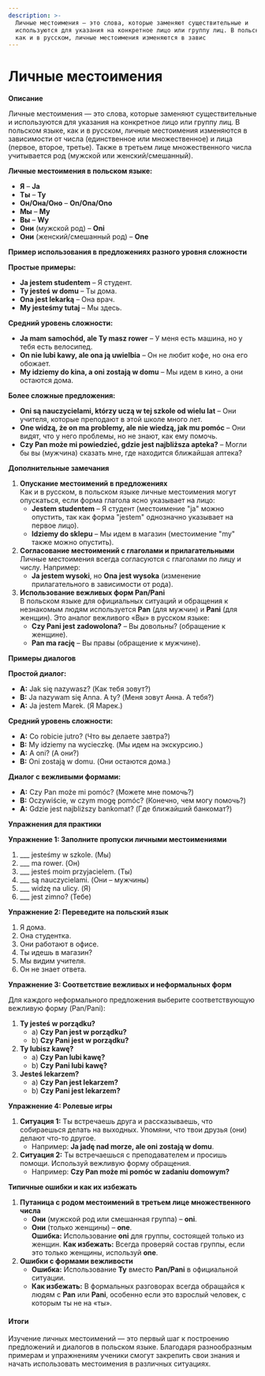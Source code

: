 ```yaml
---
description: >-
  Личные местоимения — это слова, которые заменяют существительные и
  используются для указания на конкретное лицо или группу лиц. В польском языке,
  как и в русском, личные местоимения изменяются в завис
---
```


# Личные местоимения

**Описание**

Личные местоимения — это слова, которые заменяют существительные и используются для указания на конкретное лицо или группу лиц. В польском языке, как и в русском, личные местоимения изменяются в зависимости от числа (единственное или множественное) и лица (первое, второе, третье). Также в третьем лице множественного числа учитывается род (мужской или женский/смешанный).

**Личные местоимения в польском языке:**

* **Я** – **Ja**
* **Ты** – **Ty**
* **Он/Она/Оно** – **On/Ona/Ono**
* **Мы** – **My**
* **Вы** – **Wy**
* **Они** (мужской род) – **Oni**
* **Они** (женский/смешанный род) – **One**

**Пример использования в предложениях разного уровня сложности**

**Простые примеры:**

* **Ja jestem studentem** – Я студент.
* **Ty jesteś w domu** – Ты дома.
* **Ona jest lekarką** – Она врач.
* **My jesteśmy tutaj** – Мы здесь.

**Средний уровень сложности:**

* **Ja mam samochód, ale Ty masz rower** – У меня есть машина, но у тебя есть велосипед.
* **On nie lubi kawy, ale ona ją uwielbia** – Он не любит кофе, но она его обожает.
* **My idziemy do kina, a oni zostają w domu** – Мы идем в кино, а они остаются дома.

**Более сложные предложения:**

* **Oni są nauczycielami, którzy uczą w tej szkole od wielu lat** – Они учителя, которые преподают в этой школе много лет.
* **One widzą, że on ma problemy, ale nie wiedzą, jak mu pomóc** – Они видят, что у него проблемы, но не знают, как ему помочь.
* **Czy Pan może mi powiedzieć, gdzie jest najbliższa apteka?** – Могли бы вы (мужчина) сказать мне, где находится ближайшая аптека?

**Дополнительные замечания**

1. **Опускание местоимений в предложениях**\
   Как и в русском, в польском языке личные местоимения могут опускаться, если форма глагола ясно указывает на лицо:
   * **Jestem studentem** – Я студент (местоимение "ja" можно опустить, так как форма "jestem" однозначно указывает на первое лицо).
   * **Idziemy do sklepu** – Мы идем в магазин (местоимение "my" также можно опустить).
2. **Согласование местоимений с глаголами и прилагательными**\
   Личные местоимения всегда согласуются с глаголами по лицу и числу. Например:
   * **Ja jestem wysoki**, но **Ona jest wysoka** (изменение прилагательного в зависимости от рода).
3. **Использование вежливых форм Pan/Pani**\
   В польском языке для официальных ситуаций и обращения к незнакомым людям используется **Pan** (для мужчин) и **Pani** (для женщин). Это аналог вежливого «Вы» в русском языке:
   * **Czy Pani jest zadowolona?** – Вы довольны? (обращение к женщине).
   * **Pan ma rację** – Вы правы (обращение к мужчине).

**Примеры диалогов**

**Простой диалог:**

* **A:** Jak się nazywasz? (Как тебя зовут?)
* **B:** Ja nazywam się Anna. A ty? (Меня зовут Анна. А тебя?)
* **A:** Ja jestem Marek. (Я Марек.)

**Средний уровень сложности:**

* **A:** Co robicie jutro? (Что вы делаете завтра?)
* **B:** My idziemy na wycieczkę. (Мы идем на экскурсию.)
* **A:** A oni? (А они?)
* **B:** Oni zostają w domu. (Они остаются дома.)

**Диалог с вежливыми формами:**

* **A:** Czy Pan może mi pomóc? (Можете мне помочь?)
* **B:** Oczywiście, w czym mogę pomóc? (Конечно, чем могу помочь?)
* **A:** Gdzie jest najbliższy bankomat? (Где ближайший банкомат?)

**Упражнения для практики**

**Упражнение 1: Заполните пропуски личными местоимениями**

1. \_\_\_ jesteśmy w szkole. (Мы)
2. \_\_\_ ma rower. (Он)
3. \_\_\_ jesteś moim przyjacielem. (Ты)
4. \_\_\_ są nauczycielami. (Они – мужчины)
5. \_\_\_ widzę na ulicy. (Я)
6. \_\_\_ jest zimno? (Тебе)

**Упражнение 2: Переведите на польский язык**

1. Я дома.
2. Она студентка.
3. Они работают в офисе.
4. Ты идешь в магазин?
5. Мы видим учителя.
6. Он не знает ответа.

**Упражнение 3: Соответствие вежливых и неформальных форм**

Для каждого неформального предложения выберите соответствующую вежливую форму (Pan/Pani):

1. **Ty jesteś w porządku?**
   * a) **Czy Pan jest w porządku?**
   * b) **Czy Pani jest w porządku?**
2. **Ty lubisz kawę?**
   * a) **Czy Pan lubi kawę?**
   * b) **Czy Pani lubi kawę?**
3. **Jesteś lekarzem?**
   * a) **Czy Pan jest lekarzem?**
   * b) **Czy Pani jest lekarzem?**

**Упражнение 4: Ролевые игры**

1. **Ситуация 1:** Ты встречаешь друга и рассказываешь, что собираешься делать на выходных. Упомяни, что твои друзья (они) делают что-то другое.
   * Например: **Ja jadę nad morze, ale oni zostają w domu**.
2. **Ситуация 2:** Ты встречаешься с преподавателем и просишь помощи. Используй вежливую форму обращения.
   * Например: **Czy Pan może mi pomóc w zadaniu domowym?**

**Типичные ошибки и как их избежать**

1. **Путаница с родом местоимений в третьем лице множественного числа**
   * **Они** (мужской род или смешанная группа) – **oni**.
   * **Они** (только женщины) – **one**.\
     **Ошибка:** Использование **oni** для группы, состоящей только из женщин. **Как избежать:** Всегда проверяй состав группы, если это только женщины, используй **one**.
2. **Ошибки с формами вежливости**
   * **Ошибка:** Использование **Ty** вместо **Pan/Pani** в официальной ситуации.
   * **Как избежать:** В формальных разговорах всегда обращайся к людям с **Pan** или **Pani**, особенно если это взрослый человек, с которым ты не на «ты».

#### Итоги

Изучение личных местоимений — это первый шаг к построению предложений и диалогов в польском языке. Благодаря разнообразным примерам и упражнениям ученики смогут закрепить свои знания и начать использовать местоимения в различных ситуациях.
